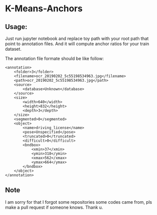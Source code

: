 # K-Means-Anchors

## Usage:

Just run jupyter notebook and replace toy path with your root path that point to annotation files. And it will compute anchor ratios for your train dataset.

The annotation file formate should be like follow:

```
<annotation>
	<folder>3</folder>
	<filename>ocr_20190202_5c55198534963.jpg</filename>
	<path>ocr_20190202_5c55198534963.jpg</path>
	<source>
		<database>Unknown</database>
	</source>
	<size>
		<width>640</width>
		<height>832</height>
		<depth>3</depth>
	</size>
	<segmented>0</segmented>
	<object>
		<name>driving_license</name>
		<pose>Unspecified</pose>
		<truncated>0</truncated>
		<difficult>0</difficult>
		<bndbox>
			<xmin>37</xmin>
			<ymin>318</ymin>
			<xmax>562</xmax>
			<ymax>664</ymax>
		</bndbox>
	</object>
</annotation>
```
## Note

I am sorry for that I forgot some repositories some codes came from, pls make a pull request if someone knows. Thank u.